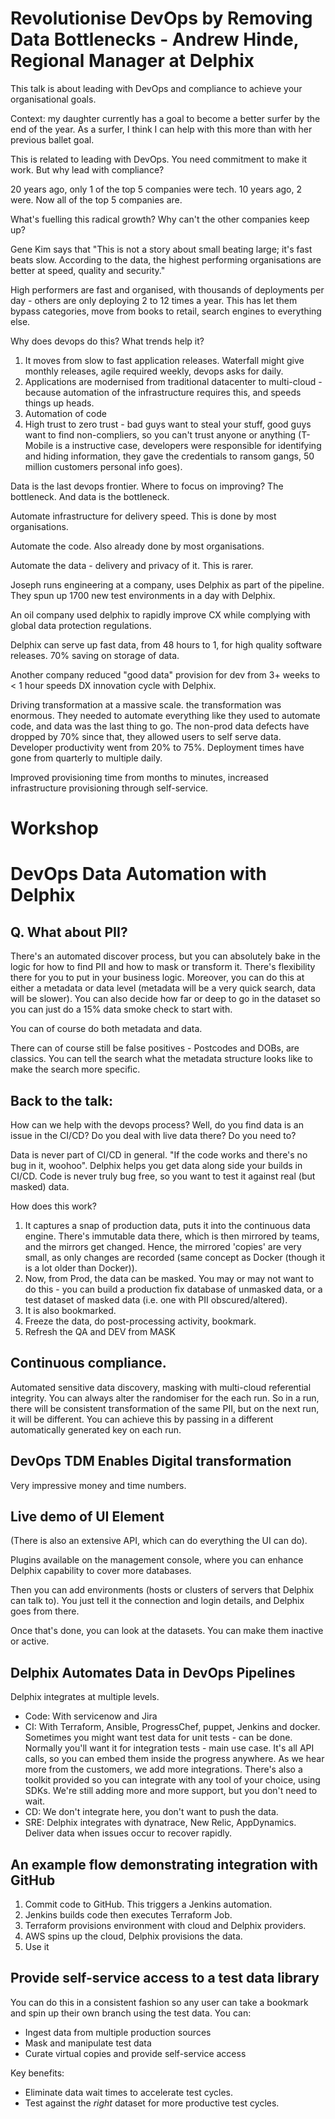 # Revolutionise DevOps by Removing Data Bottlenecks - Andrew Hinde, Regional Manager at Delphix

This talk is about leading with DevOps and compliance to achieve your organisational goals.

Context: my daughter currently has a goal to become a better surfer by the end of the year. As a surfer, I think I can help with this more than with her previous ballet goal.

This is related to leading with DevOps. You need commitment to make it work. But why lead with compliance?

20 years ago, only 1 of the top 5 companies were tech. 10 years ago, 2 were. Now all of the top 5 companies are.

What's fuelling this radical growth? Why can't the other companies keep up?

Gene Kim says that "This is not a story about small beating large; it's fast beats slow. According to the data, the highest performing organisations are better at speed, quality and security."

High performers are fast and organised, with thousands of deployments per day - others are only deploying 2 to 12 times a year. This has let them bypass categories, move from books to retail, search engines to everything else.

Why does devops do this? What trends help it?

1. It moves from slow to fast application releases. Waterfall might give monthly releases, agile required weekly, devops asks for daily.
2. Applications are modernised from traditional datacenter to multi-cloud - because automation of the infrastructure requires this, and speeds things up heads.
3. Automation of code
4. High trust to zero trust - bad guys want to steal your stuff, good guys want to find non-compliers, so you can't trust anyone or anything (T-Mobile is a instructive case, developers were responsible for identifying and hiding information, they gave the credentials to ransom gangs, 50 million customers personal info goes).

Data is the last devops frontier. Where to focus on improving? The bottleneck. And data is the bottleneck.

Automate infrastructure for delivery speed. This is done by most organisations.

Automate the code. Also already done by most organisations.

Automate the data - delivery and privacy of it. This is rarer.

Joseph runs engineering at a company, uses Delphix as part of the pipeline. They spun up 1700 new test environments in a day with Delphix.

An oil company used delphix to rapidly improve CX while complying with global data protection regulations.

Delphix can serve up fast data, from 48 hours to 1, for high quality software releases. 70% saving on storage of data.

Another company reduced "good data" provision for dev from 3+ weeks to < 1 hour speeds DX innovation cycle with Delphix.

Driving transformation at a massive scale. the transformation was enormous. They needed to automate everything like they used to automate code, and data was the last thing to go. The non-prod data defects have dropped by 70% since that, they allowed users to self serve data. Developer productivity went from 20% to 75%. Deployment times have gone from quarterly to multiple daily.

Improved provisioning time from months to minutes, increased infrastructure provisioning through self-service.

# Workshop

# DevOps Data Automation with Delphix

## Q. What about PII?

There's an automated discover process, but you can absolutely bake in the logic for how to find PII and how to mask or transform it. There's flexibility there for you to put in your business logic.
Moreover, you can do this at either a metadata or data level (metadata will be a very quick search, data will be slower). You can also decide how far or deep to go in the dataset so you can just do a 15% data smoke check to start with.

You can of course do both metadata and data.

There can of course still be false positives - Postcodes and DOBs, are classics. You can tell the search what the metadata structure looks like to make the search more specific.

## Back to the talk:

How can we help with the devops process? Well, do you find data is an issue in the CI/CD? Do you deal with live data there? Do you need to?

Data is never part of CI/CD in general. "If the code works and there's no bug in it, woohoo". Delphix helps you get data along side your builds in CI/CD. Code is never truly bug free, so you want to test it against real (but masked) data.

How does this work?

1. It captures a snap of production data, puts it into the continuous data engine. There's immutable data there, which is then mirrored by teams, and the mirrors get changed. Hence, the mirrored 'copies' are very small, as only changes are recorded (same concept as Docker (though it is a lot older than Docker)).
2. Now, from Prod, the data can be masked. You may or may not want to do this - you can build a production fix database of unmasked data, or a test dataset of masked data (i.e. one with PII obscured/altered).
3. It is also bookmarked.
4. Freeze the data, do post-processing activity, bookmark.
5. Refresh the QA and DEV from MASK

## Continuous compliance.

Automated sensitive data discovery, masking with multi-cloud referential integrity. You can always alter the randomiser for the each run. So in a run, there will be consistent transformation of the same PII, but on the next run, it will be different. You can achieve this by passing in a different automatically generated key on each run.

## DevOps TDM Enables Digital transformation

Very impressive money and time numbers.

## Live demo of UI Element

(There is also an extensive API, which can do everything the UI can do).

Plugins available on the management console, where you can enhance Delphix capability to cover more databases.

Then you can add environments (hosts or clusters of servers that Delphix can talk to). You just tell it the connection and login details, and Delphix goes from there.

Once that's done, you can look at the datasets. You can make them inactive or active.

## Delphix Automates Data in DevOps Pipelines

Delphix integrates at multiple levels.

- Code: With servicenow and Jira
- CI: With Terraform, Ansible, ProgressChef, puppet, Jenkins and docker. Sometimes you might want test data for unit tests - can be done. Normally you'll want it for integration tests - main use case. It's all API calls, so you can embed them inside the progress anywhere. As we hear more from the customers, we add more integrations. There's also a toolkit provided so you can integrate with any tool of your choice, using SDKs. We're still adding more and more support, but you don't need to wait.
- CD: We don't integrate here, you don't want to push the data.
- SRE: Delphix integrates with dynatrace, New Relic, AppDynamics. Deliver data when issues occur to recover rapidly.

## An example flow demonstrating integration with GitHub

1.  Commit code to GitHub. This triggers a Jenkins automation.
2.  Jenkins builds code then executes Terraform Job.
3.  Terraform provisions environment with cloud and Delphix providers.
4.  AWS spins up the cloud, Delphix provisions the data.
5.  Use it

## Provide self-service access to a test data library

You can do this in a consistent fashion so any user can take a bookmark and spin up their own branch using the test data. You can:

- Ingest data from multiple production sources
- Mask and manipulate test data
- Curate virtual copies and provide self-service access

Key benefits:

- Eliminate data wait times to accelerate test cycles.
- Test against the _right_ dataset for more productive test cycles.
